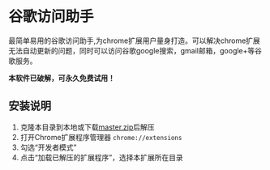 # 谷歌访问助手

最简单易用的谷歌访问助手,为chrome扩展用户量身打造。可以解决chrome扩展无法自动更新的问题，同时可以访问谷歌google搜索，gmail邮箱，google+等谷歌服务。

**本软件已破解，可永久免费试用！**

## 安装说明
1. 克隆本目录到本地或下载[master.zip][1]后解压
2. 打开Chrome扩展程序管理器 ```chrome://extensions```
3. 勾选“开发者模式”
4. 点击“加载已解压的扩展程序”，选择本扩展所在目录

[1]: https://github.com/hortian/google_access_helper/archive/master.zip
